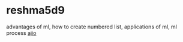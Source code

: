 # reshma5d9
advantages of ml,
how to create numbered list,
applications of ml,
ml process
[ajio](https://www.ajio.com/)




